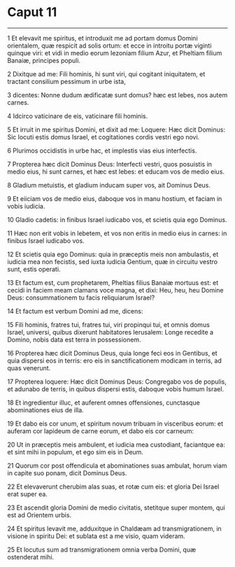 # Caput 11

***

1 Et elevavit me spiritus, et introduxit me ad portam domus Domini orientalem, quæ respicit ad solis ortum: et ecce in introitu portæ viginti quinque viri: et vidi in medio eorum Iezoniam filium Azur, et Pheltiam filium Banaiæ, principes populi.

2 Dixitque ad me: Fili hominis, hi sunt viri, qui cogitant iniquitatem, et tractant consilium pessimum in urbe ista,

3 dicentes: Nonne dudum ædificatæ sunt domus? hæc est lebes, nos autem carnes.

4 Idcirco vaticinare de eis, vaticinare fili hominis.

5 Et irruit in me spiritus Domini, et dixit ad me: Loquere: Hæc dicit Dominus: Sic locuti estis domus Israel, et cogitationes cordis vestri ego novi.

6 Plurimos occidistis in urbe hac, et implestis vias eius interfectis.

7 Propterea hæc dicit Dominus Deus: Interfecti vestri, quos posuistis in medio eius, hi sunt carnes, et hæc est lebes: et educam vos de medio eius.

8 Gladium metuistis, et gladium inducam super vos, ait Dominus Deus.

9 Et eiiciam vos de medio eius, daboque vos in manu hostium, et faciam in vobis iudicia.

10 Gladio cadetis: in finibus Israel iudicabo vos, et scietis quia ego Dominus.

11 Hæc non erit vobis in lebetem, et vos non eritis in medio eius in carnes: in finibus Israel iudicabo vos.

12 Et scietis quia ego Dominus: quia in præceptis meis non ambulastis, et iudicia mea non fecistis, sed iuxta iudicia Gentium, quæ in circuitu vestro sunt, estis operati.

13 Et factum est, cum prophetarem, Pheltias filius Banaiæ mortuus est: et cecidi in faciem meam clamans voce magna, et dixi: Heu, heu, heu Domine Deus: consummationem tu facis reliquiarum Israel?

14 Et factum est verbum Domini ad me, dicens:

15 Fili hominis, fratres tui, fratres tui, viri propinqui tui, et omnis domus Israel, universi, quibus dixerunt habitatores Ierusalem: Longe recedite a Domino, nobis data est terra in possessionem.

16 Propterea hæc dicit Dominus Deus, quia longe feci eos in Gentibus, et quia dispersi eos in terris: ero eis in sanctificationem modicam in terris, ad quas venerunt.

17 Propterea loquere: Hæc dicit Dominus Deus: Congregabo vos de populis, et adunabo de terris, in quibus dispersi estis, daboque vobis humum Israel.

18 Et ingredientur illuc, et auferent omnes offensiones, cunctasque abominationes eius de illa.

19 Et dabo eis cor unum, et spiritum novum tribuam in visceribus eorum: et auferam cor lapideum de carne eorum, et dabo eis cor carneum:

20 Ut in præceptis meis ambulent, et iudicia mea custodiant, faciantque ea: et sint mihi in populum, et ego sim eis in Deum.

21 Quorum cor post offendicula et abominationes suas ambulat, horum viam in capite suo ponam, dicit Dominus Deus.

22 Et elevaverunt cherubim alas suas, et rotæ cum eis: et gloria Dei Israel erat super ea.

23 Et ascendit gloria Domini de medio civitatis, stetitque super montem, qui est ad Orientem urbis.

24 Et spiritus levavit me, adduxitque in Chaldæam ad transmigrationem, in visione in spiritu Dei: et sublata est a me visio, quam videram.

25 Et locutus sum ad transmigrationem omnia verba Domini, quæ ostenderat mihi.


